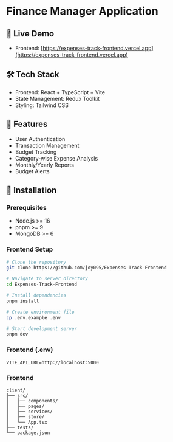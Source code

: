 # Finance Manager Application

## 🚀 Live Demo
- Frontend: [https://expenses-track-frontend.vercel.app](https://expenses-track-frontend.vercel.app)

## 🛠️ Tech Stack
- Frontend: React + TypeScript + Vite
- State Management: Redux Toolkit
- Styling: Tailwind CSS

## 📌 Features
- User Authentication
- Transaction Management
- Budget Tracking
- Category-wise Expense Analysis
- Monthly/Yearly Reports
- Budget Alerts

## 🔧 Installation

### Prerequisites
- Node.js >= 16
- pnpm >= 9
- MongoDB >= 6

### Frontend Setup
```bash
# Clone the repository
git clone https://github.com/joy095/Expenses-Track-Frontend

# Navigate to server directory
cd Expenses-Track-Frontend

# Install dependencies
pnpm install

# Create environment file
cp .env.example .env

# Start development server
pnpm dev
```

### Frontend (.env)
```env
VITE_API_URL=http://localhost:5000
```

### Frontend
```
client/
├── src/
│   ├── components/
│   ├── pages/
│   ├── services/
│   ├── store/
│   └── App.tsx
├── tests/
└── package.json
```